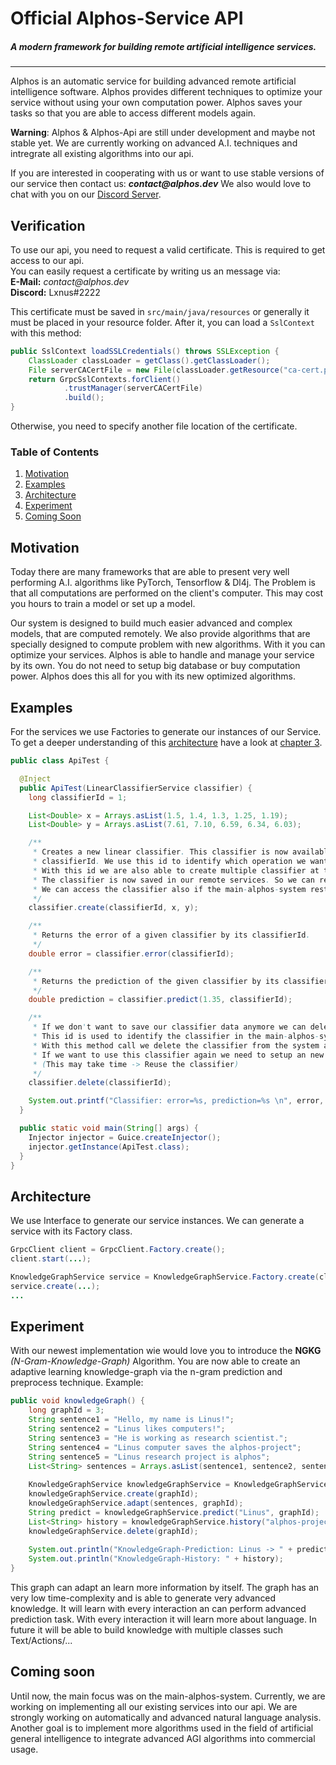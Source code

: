 # Official Alphos-Service API
##### A modern framework for building remote artificial intelligence services.

---

Alphos is an automatic service for building advanced remote artificial intelligence software. Alphos provides different techniques to optimize your service without using your own computation power. Alphos saves your tasks so that you are able to access different models again. 

**Warning**: Alphos & Alphos-Api are still under development and maybe not stable yet.
We are currently working on advanced A.I. techniques and intregrate all existing algorithms into our api.

If you are interested in cooperating with us or want to use stable versions of our service then contact us: **_contact@alphos.dev_**
We also would love to chat with you on our [Discord Server](https://discord.gg/YfWmtNcgCY).

## Verification

To use our api, you need to request a valid certificate. This is required to get access to our api.\
You can easily request a certificate by writing us an message via:\
**E-Mail:** _contact@alphos.dev_\
**Discord:** Lxnus#2222

This certificate must be saved in `src/main/java/resources` or generally it must be placed in your resource folder.
After it, you can load a `SslContext` with this method:
```java
public SslContext loadSSLCredentials() throws SSLException {
    ClassLoader classLoader = getClass().getClassLoader();
    File serverCACertFile = new File(classLoader.getResource("ca-cert.pem").getFile());
    return GrpcSslContexts.forClient()
            .trustManager(serverCACertFile)
            .build();
}
```
Otherwise, you need to specify another file location of the certificate.

### Table of Contents
1. [Motivation](#motivation)
2. [Examples](#examples)
3. [Architecture](#architecture)
4. [Experiment](#experiment)
5. [Coming Soon](#coming-soon)

## Motivation
Today there are many frameworks that are able to present very well performing A.I. algorithms like
PyTorch, Tensorflow & Dl4j. The Problem is that all computations are performed on the 
client's computer. This may cost you hours to train a model or set up a model.

Our system is designed to build much easier advanced and complex models, that are computed remotely. We also provide algorithms
that are specially designed to compute problem with new algorithms. With it you can optimize your services.
Alphos is able to handle and manage your service by its own. You do not need to setup big database or buy computation power.
Alphos does this all for you with its new optimized algorithms.

## Examples
For the services we use Factories to generate our instances of our Service.
To get a deeper understanding of this [architecture](#architecture) have a look at [chapter 3](#architecture).
```java
public class ApiTest {

  @Inject
  public ApiTest(LinearClassifierService classifier) {
    long classifierId = 1;

    List<Double> x = Arrays.asList(1.5, 1.4, 1.3, 1.25, 1.19);
    List<Double> y = Arrays.asList(7.61, 7.10, 6.59, 6.34, 6.03);

    /**
     * Creates a new linear classifier. This classifier is now available and accessible with the
     * classifierId. We use this id to identify which operation we want to execute on our classifiers.
     * With this id we are also able to create multiple classifier at the same time.
     * The classifier is now saved in our remote services. So we can reuse them after restarting our software.
     * We can access the classifier also if the main-alphos-system restarts.
     */
    classifier.create(classifierId, x, y);

    /**
     * Returns the error of a given classifier by its classifierId.
     */
    double error = classifier.error(classifierId);

    /**
     * Returns the prediction of the given classifier by its classifierId.
     */
    double prediction = classifier.predict(1.35, classifierId);

    /**
     * If we don't want to save our classifier data anymore we can delete it with its identification id.
     * This id is used to identify the classifier in the main-alphos-system.
     * With this method call we delete the classifier from the system and all data are deleted.
     * If we want to use this classifier again we need to setup an new one. 
     * (This may take time -> Reuse the classifier)
     */
    classifier.delete(classifierId);

    System.out.printf("Classifier: error=%s, prediction=%s \n", error, prediction);
  }

  public static void main(String[] args) {
    Injector injector = Guice.createInjector();
    injector.getInstance(ApiTest.class);
  }
}
```

## Architecture
We use Interface to generate our service instances. We can generate a service with its Factory class.
```java
GrpcClient client = GrpcClient.Factory.create();
client.start(...);

KnowledgeGraphService service = KnowledgeGraphService.Factory.create(client);
service.create(...);
...
```

## Experiment
With our newest implementation wie would love you to introduce the **NGKG** _(N-Gram-Knowledge-Graph)_ Algorithm.
You are now able to create an adaptive learning knowledge-graph via the n-gram prediction and preprocess technique. 
Example: 
```java
public void knowledgeGraph() {
    long graphId = 3;
    String sentence1 = "Hello, my name is Linus!";
    String sentence2 = "Linus likes computers!";
    String sentence3 = "He is working as research scientist.";
    String sentence4 = "Linus computer saves the alphos-project";
    String sentence5 = "Linus research project is alphos";
    List<String> sentences = Arrays.asList(sentence1, sentence2, sentence3, sentence4, sentence5);
    
    KnowledgeGraphService knowledgeGraphService = KnowledgeGraphService.Factory.create(client);
    knowledgeGraphService.create(graphId);
    knowledgeGraphService.adapt(sentences, graphId);
    String predict = knowledgeGraphService.predict("Linus", graphId);
    List<String> history = knowledgeGraphService.history("alphos-project", 4, graphId);
    knowledgeGraphService.delete(graphId);
    
    System.out.println("KnowledgeGraph-Prediction: Linus -> " + predict);
    System.out.println("KnowledgeGraph-History: " + history);
}
```
This graph can adapt an learn more information by itself. The graph has an very low time-complexity and is able 
to generate very advanced knowledge. It will learn with every interaction an can perform advanced prediction task.
With every interaction it will learn more about language. In future it will be able to build knowledge with multiple
classes such Text/Actions/...

## Coming soon
Until now, the main focus was on the main-alphos-system. Currently, we are 
working on implementing all our existing services into our api.
We are strongly working on automatically and advanced natural language analysis.
Another goal is to implement more algorithms used in the field of 
artificial general intelligence to integrate advanced AGI algorithms into commercial usage.
